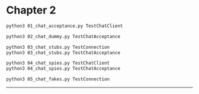 # Chapter 2

```sh
python3 01_chat_acceptance.py TestChatClient
```

```sh
python3 02_chat_dummy.py TestChatAcceptance
```

```sh
python3 03_chat_stubs.py TestConnection
python3 03_chat_stubs.py TestChatAcceptance
```

```sh
python3 04_chat_spies.py TestChatClient
python3 04_chat_spies.py TestChatAcceptance
```

```sh
python3 05_chat_fakes.py TestConnection
```

---
